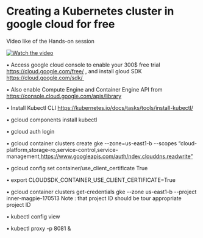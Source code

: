 # Creating a Kubernetes cluster in google cloud for free

Video like of the Hands-on session  


[![Watch the video](https://img.youtube.com/vi/pmA1NYqqpOs/0.jpg)](https://www.youtube.com/watch?v=pmA1NYqqpOs)



•	Access google cloud console to enable your 300$ free trial https://cloud.google.com/free/ , and install gloud SDK  https://cloud.google.com/sdk/ 

•	Also enable Compute Engine and Container Engine API from https://console.cloud.google.com/apis/library

• Install Kubectl CLI	https://kubernetes.io/docs/tasks/tools/install-kubectl/

•	gcloud components install kubectl

•	gcloud auth login 

•	gcloud container clusters create gke --zone=us-east1-b --scopes “cloud-platform,storage-ro,service-control,service-management,https://www.googleapis.com/auth/ndev.clouddns.readwrite”

•	gcloud config set container/use_client_certificate True

•	export CLOUDSDK_CONTAINER_USE_CLIENT_CERTIFICATE=True


•	gcloud container clusters get-credentials gke --zone us-east1-b --project inner-magpie-170513   Note : that project ID should be tour appropriate project ID

•	kubectl config view

•	kubectl proxy -p 8081 &
